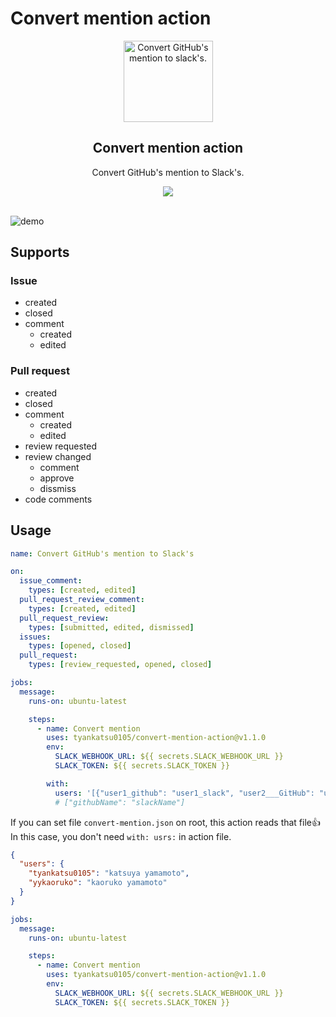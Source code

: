 # Convert mention action

<p align="center"><img width="143px" height="130px" src="https://raw.githubusercontent.com/tyankatsu0105/convert-mention-action/master/assets/logo.png" alt="Convert GitHub's mention to slack's."></p>

<h2 align="center">Convert mention action</h2>
<p align="center">
  Convert GitHub's mention to Slack's.
</p>
<p align="center">
  <a title="MIT License" href="[LICENSE](https://opensource.org/licenses/MIT)" rel="nofollow">
    <img src="https://img.shields.io/badge/License-MIT-green.svg">
  </a>
  <br>
  <br>
</p>

![demo](https://raw.githubusercontent.com/tyankatsu0105/convert-mention-action/master/assets/demo.png)

## Supports

### Issue

- created
- closed
- comment
  - created
  - edited

### Pull request

- created
- closed
- comment
  - created
  - edited
- review requested
- review changed
  - comment
  - approve
  - dissmiss
- code comments

## Usage

```yml
name: Convert GitHub's mention to Slack's

on:
  issue_comment:
    types: [created, edited]
  pull_request_review_comment:
    types: [created, edited]
  pull_request_review:
    types: [submitted, edited, dismissed]
  issues:
    types: [opened, closed]
  pull_request:
    types: [review_requested, opened, closed]

jobs:
  message:
    runs-on: ubuntu-latest

    steps:
      - name: Convert mention
        uses: tyankatsu0105/convert-mention-action@v1.1.0
        env:
          SLACK_WEBHOOK_URL: ${{ secrets.SLACK_WEBHOOK_URL }}
          SLACK_TOKEN: ${{ secrets.SLACK_TOKEN }}

        with:
          users: '[{"user1_github": "user1_slack", "user2___GitHub": "user2_Slack"}]'
          # ["githubName": "slackName"]
```

If you can set file `convert-mention.json` on root, this action reads that file👍
In this case, you don't need `with: usrs:` in action file.

```json
{
  "users": {
    "tyankatsu0105": "katsuya yamamoto",
    "yykaoruko": "kaoruko yamamoto"
  }
}
```

```yml
jobs:
  message:
    runs-on: ubuntu-latest

    steps:
      - name: Convert mention
        uses: tyankatsu0105/convert-mention-action@v1.1.0
        env:
          SLACK_WEBHOOK_URL: ${{ secrets.SLACK_WEBHOOK_URL }}
          SLACK_TOKEN: ${{ secrets.SLACK_TOKEN }}
```